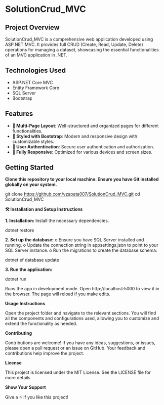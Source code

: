 # SolutionCrud_MVC

## Project Overview

SolutionCrud_MVC is a comprehensive web application developed using ASP.NET MVC. It provides full CRUD (Create, Read, Update, Delete) operations for managing a dataset, showcasing the essential functionalities of an MVC application in .NET.

## Technologies Used

- ASP.NET Core MVC
- Entity Framework Core
- SQL Server
- Bootstrap

## Features

- **📖 Multi-Page Layout**: Well-structured and organized pages for different functionalities.
- **🎨 Styled with Bootstrap**: Modern and responsive design with customizable styles.
- **🔐 User Authentication**: Secure user authentication and authorization.
- **📱 Fully Responsive**: Optimized for various devices and screen sizes.

## Getting Started

**Clone this repository to your local machine. Ensure you have Git installed globally on your system.**

git clone https://github.com/vzapata007/SolutionCrud_MVC.git
cd SolutionCrud_MVC

**🛠 Installation and Setup Instructions**

**1. Installation:** Install the necessary dependencies.

dotnet restore

**2. Set up the database:**
o Ensure you have SQL Server installed and running.
o Update the connection string in appsettings.json to point to your SQL Server instance.
o Run the migrations to create the database schema:

dotnet ef database update

**3. Run the application:**

dotnet run

Runs the app in development mode. Open http://localhost:5000 to view it in the browser. The page will reload if you make edits.

**Usage Instructions**

Open the project folder and navigate to the relevant sections. You will find all the components and configurations used, allowing you to customize and extend the functionality as needed.

**Contributing**

Contributions are welcome! If you have any ideas, suggestions, or issues, please open a pull request or an issue on GitHub. Your feedback and contributions help improve the project.

**License**

This project is licensed under the MIT License. See the LICENSE file for more details.

**Show Your Support**

Give a ⭐ if you like this project!

